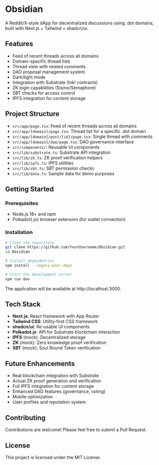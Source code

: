 # Obsidian

A Reddit/X-style dApp for decentralized discussions using .dot domains, built with Next.js + Tailwind + shadcn/ui.

## Features

- Feed of recent threads across all domains
- Domain-specific thread lists
- Thread view with nested comments
- DAO proposal management system
- Dark/light mode
- Integration with Substrate (Ink! contracts)
- ZK login capabilities (Sismo/Semaphore)
- SBT checks for access control
- IPFS integration for content storage

## Project Structure

- `src/app/page.tsx`: Feed of recent threads across all domains
- `src/app/[domain]/page.tsx`: Thread list for a specific .dot domain
- `src/app/[domain]/post/[id]/page.tsx`: Single thread with comments
- `src/app/[domain]/dao/page.tsx`: DAO governance interface
- `src/components/`: Reusable UI components
- `src/lib/substrate.ts`: Substrate API integration
- `src/lib/zk.ts`: ZK proof verification helpers
- `src/lib/ipfs.ts`: IPFS utilities
- `src/lib/sbt.ts`: SBT permission checks
- `src/lib/data.ts`: Sample data for demo purposes

## Getting Started

### Prerequisites

- Node.js 18+ and npm
- Polkadot{.js} browser extension (for wallet connection)

### Installation

```bash
# Clone the repository
git clone https://github.com/YourUsername/Obsidian.git
cd Obsidian

# Install dependencies
npm install --legacy-peer-deps

# Start the development server
npm run dev
```

The application will be available at http://localhost:3000.

## Tech Stack

- **Next.js**: React framework with App Router
- **Tailwind CSS**: Utility-first CSS framework
- **shadcn/ui**: Re-usable UI components
- **Polkadot.js**: API for Substrate blockchain interaction
- **IPFS** (mock): Decentralized storage
- **ZK** (mock): Zero knowledge proof verification
- **SBT** (mock): Soul Bound Token verification

## Future Enhancements

- Real blockchain integration with Substrate
- Actual ZK proof generation and verification
- Full IPFS integration for content storage
- Enhanced DAO features (governance, voting)
- Mobile optimization
- User profiles and reputation system

## Contributing

Contributions are welcome! Please feel free to submit a Pull Request.

## License

This project is licensed under the MIT License.

